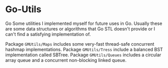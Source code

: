 # Go-Utils

Go
Some utilities I implemented myself for future uses in Go. Usually these are some data structures or algorithms that Go
STL doesn't provide or I can't find a satisfying implementation of. 

Package `GMUtils/Maps` includes some very-fast thread-safe concurrent hashmap implementations. Package `GMUtils/Tress` include a balanced BST implementation called SBTree. Package `GMUtils/Queues` includes a circular array queue and a concurrent non-blocking linked queue.
